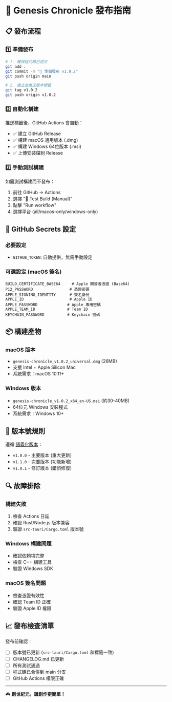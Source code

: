 # 🚀 Genesis Chronicle 發布指南

## 📋 發布流程

### 1️⃣ 準備發布
```bash
# 1. 確保程式碼已提交
git add .
git commit -m "🎉 準備發布 v1.0.2"
git push origin main

# 2. 建立並推送版本標籤
git tag v1.0.2
git push origin v1.0.2
```

### 2️⃣ 自動化構建
推送標籤後，GitHub Actions 會自動：
- ✅ 建立 GitHub Release
- ✅ 構建 macOS 通用版本 (.dmg)
- ✅ 構建 Windows 64位版本 (.msi)
- ✅ 上傳安裝檔到 Release

### 3️⃣ 手動測試構建
如需測試構建而不發布：
1. 前往 GitHub → Actions
2. 選擇 "🧪 Test Build (Manual)"
3. 點擊 "Run workflow"
4. 選擇平台 (all/macos-only/windows-only)

## 🔧 GitHub Secrets 設定

### 必要設定
- `GITHUB_TOKEN`: 自動提供，無需手動設定

### 可選設定 (macOS 簽名)
```
BUILD_CERTIFICATE_BASE64     # Apple 開發者憑證 (Base64)
P12_PASSWORD                # 憑證密碼
APPLE_SIGNING_IDENTITY      # 簽名身份
APPLE_ID                    # Apple ID
APPLE_PASSWORD             # Apple 專用密碼
APPLE_TEAM_ID              # Team ID
KEYCHAIN_PASSWORD          # Keychain 密碼
```

## 📦 構建產物

### macOS 版本
- `genesis-chronicle_v1.0.2_universal.dmg` (26MB)
- 支援 Intel + Apple Silicon Mac
- 系統需求：macOS 10.11+

### Windows 版本
- `genesis-chronicle_v1.0.2_x64_en-US.msi` (約30-40MB)
- 64位元 Windows 安裝程式
- 系統需求：Windows 10+

## 🎯 版本號規則

遵循 [語義化版本](https://semver.org/)：
- `v1.0.0` - 主要版本 (重大更新)
- `v1.1.0` - 次要版本 (功能新增)
- `v1.0.1` - 修訂版本 (錯誤修復)

## 🔍 故障排除

### 構建失敗
1. 檢查 Actions 日誌
2. 確認 Rust/Node.js 版本兼容
3. 驗證 `src-tauri/Cargo.toml` 版本號

### Windows 構建問題
- 確認依賴項完整
- 檢查 C++ 構建工具
- 驗證 Windows SDK

### macOS 簽名問題
- 檢查憑證有效性
- 確認 Team ID 正確
- 驗證 Apple ID 權限

## 📈 發布檢查清單

發布前確認：
- [ ] 版本號已更新 (`src-tauri/Cargo.toml` 和標籤一致)
- [ ] CHANGELOG.md 已更新
- [ ] 所有測試通過
- [ ] 程式碼已合併到 main 分支
- [ ] GitHub Actions 權限正確

---

🎮 **創世紀元，讓創作更簡單！**